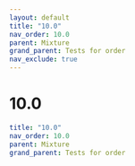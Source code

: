 ```yaml
---
layout: default
title: "10.0"
nav_order: 10.0
parent: Mixture
grand_parent: Tests for order
nav_exclude: true
---
```


# 10.0

```yaml
title: "10.0"
nav_order: 10.0
parent: Mixture
grand_parent: Tests for order
```
